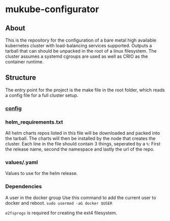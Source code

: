 # mukube-configurator

## About

This is the repository for the configuration of a bare metal high available kubernetes cluster with load-balancing services supported. Outputs a tarball that can should be unpacked in the root of a linux filesystem. The cluster assumes a systemd cgroups are used as well as CRIO as the container runtime.

## Structure
The entry point for the project is the make file in the root folder, which reads a config file for a full cluster setup.

### [config](docs/config.md)

### helm_requirements.txt
All helm charts repos listed in this file will be downloaded and packed into the tarball. The charts will then be installed by the node that creates the cluster. Each line in the file should contain 3 things, seperated by a `%`: First the release name, second the namespace and lastly the url of the repo.

### values/<helm release>.yaml
Values to use for the helm release.

### Dependencies
A user in the docker group
Use this command to add the current user to docker and reboot.
`sudo usermod -aG docker $USER`

`e2fsprogs` is required for creating the ext4 filesystem.
